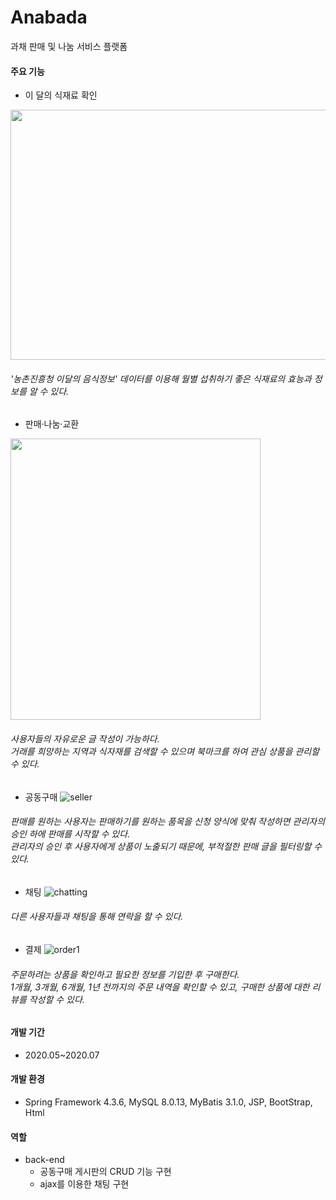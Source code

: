 # Anabada
과채 판매 및 나눔 서비스 플랫폼
#### 주요 기능

* 이 달의 식재료 확인

<img src="https://user-images.githubusercontent.com/63387116/99181992-52dffd00-2775-11eb-8607-f76e759c7d4d.jpg" width="510" height="400">

###### '농촌진흥청 이달의 음식정보' 데이터를 이용해 월별 섭취하기 좋은 식재료의 효능과 정보를 알 수 있다.
* 판매·나눔·교환

<img src="https://user-images.githubusercontent.com/63387116/99181666-393db600-2773-11eb-8d68-18b3f81f88da.jpg" width="400" height="450">

###### 사용자들의 자유로운 글 작성이 가능하다.<br>거래를 희망하는 지역과 식자재를 검색할 수 있으며 북마크를 하여 관심 상품을 관리할 수 있다.
* 공동구매
![seller](https://user-images.githubusercontent.com/63387116/99189305-e7f9ea80-27a3-11eb-9677-28ee9995341e.JPG)
###### 판매를 원하는 사용자는 판매하기를 원하는 품목을 신청 양식에 맞춰 작성하면 관리자의 승인 하에 판매를 시작할 수 있다.<br>관리자의 승인 후 사용자에게 상품이 노출되기 때문에, 부적절한 판매 글을 필터링할 수 있다.
* 채팅
![chatting](https://user-images.githubusercontent.com/63387116/99182383-0813b480-2778-11eb-9298-c2074484b302.JPG)
###### 다른 사용자들과 채팅을 통해 연락을 할 수 있다.
* 결제
![order1](https://user-images.githubusercontent.com/63387116/99189110-f4ca0e80-27a2-11eb-96a6-b7694adf11f1.JPG)
###### 주문하려는 상품을 확인하고 필요한 정보를 기입한 후 구매한다.<br>1개월, 3개월, 6개월, 1년 전까지의 주문 내역을 확인할 수 있고, 구매한 상품에 대한 리뷰를 작성할 수 있다.

#### 개발 기간
* 2020.05~2020.07
#### 개발 환경
* Spring Framework 4.3.6, MySQL 8.0.13, MyBatis 3.1.0, JSP, BootStrap, Html
#### 역할
* back-end
  * 공동구매 게시판의 CRUD 기능 구현
  * ajax를 이용한 채팅 구현
